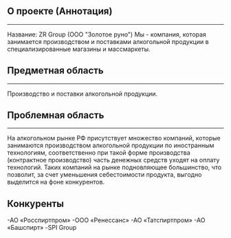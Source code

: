 **О проекте (Аннотация)**
----
______
Название: ZR Group (OOO "Золотое руно")
 Мы - компания, которая занимается производством и поставками алкогольной продукции в специализированные магазины и массмаркеты.  
 
**Предметная область**
----
________
Производство и поставки алкогольной продукции. 

**Проблемная область**
----
_____
На алкогольном рынке РФ присутствует множество компаний, которые занимаются производством алкогольной продукции по иностранным технологиям, соответственно при такой форме производства (контрактное производство) часть денежных средств уходят на оплату технологий. 
Таких компаний на рынке подновляющее большинство, что позволит, за счет уменьшения себестоимости продукта, выгодно выделится на фоне конкурентов.

**Конкуренты**
----
-АО «Росспиртпром»
-ООО «Ренессанс» 
-АО «Татспиртпром»
-АО «Башспирт»
-SPI Group
